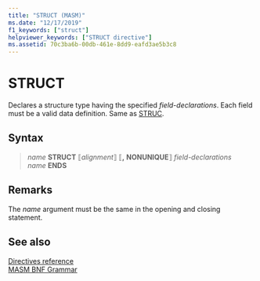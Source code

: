 ```yaml
---
title: "STRUCT (MASM)"
ms.date: "12/17/2019"
f1_keywords: ["struct"]
helpviewer_keywords: ["STRUCT directive"]
ms.assetid: 70c3ba6b-00db-461e-8dd9-eafd3ae5b3c8
---
```

# STRUCT

Declares a structure type having the specified *field-declarations*. Each field must be a valid data definition. Same as [STRUC](struc.md).

## Syntax

> *name* **STRUCT** ⟦*alignment*⟧ ⟦__,__ **NONUNIQUE**⟧
> *field-declarations*\
> *name* **ENDS**

## Remarks

The *name* argument must be the same in the opening and closing statement.

## See also

[Directives reference](directives-reference.md)\
[MASM BNF Grammar](masm-bnf-grammar.md)
